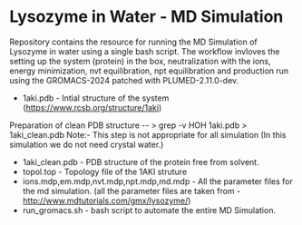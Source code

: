 # Lysozyme in Water - MD Simulation

Repository contains the resource for running the MD Simulation of Lysozyme in water using a single bash script. The workflow invloves the setting up the system (protein) in the box, neutralization with the ions, energy minimization, nvt equilibration, npt equilibration and production run using the GROMACS-2024 patched with PLUMED-2.11.0-dev.

- 1aki.pdb - Intial structure of the system (https://www.rcsb.org/structure/1aki)

Preparation of clean PDB structure -- >
grep -v HOH 1aki.pdb > 1aki_clean.pdb 
Note:- This step is not appropriate for all simulation (In this simulation we do not need crystal water.)

- 1aki_clean.pdb - PDB structure of the protein free from solvent.
- topol.top - Topology file of the 1AKI struture 
- ions.mdp,em.mdp,nvt.mdp,npt.mdp,md.mdp - All the parameter files for the md simulation. (all the parameter files are taken from - http://www.mdtutorials.com/gmx/lysozyme/)
- run_gromacs.sh - bash script to automate the entire MD Simulation. 

